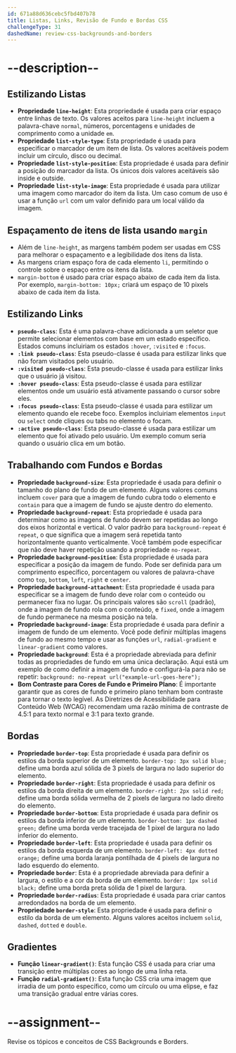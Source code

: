 ```yaml
---
id: 671a88d636cebc5fbd407b78
title: Listas, Links, Revisão de Fundo e Bordas CSS
challengeType: 31
dashedName: review-css-backgrounds-and-borders
---
```


# --description--

## Estilizando Listas

- **Propriedade `line-height`**: Esta propriedade é usada para criar espaço entre linhas de texto. Os valores aceitos para `line-height` incluem a palavra-chave `normal`, números, porcentagens e unidades de comprimento como a unidade `em`.
- **Propriedade `list-style-type`**: Esta propriedade é usada para especificar o marcador de um item de lista. Os valores aceitáveis podem incluir um círculo, disco ou decimal.
- **Propriedade `list-style-position`**: Esta propriedade é usada para definir a posição do marcador da lista. Os únicos dois valores aceitáveis são inside e outside.
- **Propriedade `list-style-image`**: Esta propriedade é usada para utilizar uma imagem como marcador do item da lista. Um caso comum de uso é usar a função `url` com um valor definido para um local válido da imagem.

## Espaçamento de itens de lista usando `margin`

- Além de `line-height`, as margens também podem ser usadas em CSS para melhorar o espaçamento e a legibilidade dos itens da lista.
- As margens criam espaço fora de cada elemento `li`, permitindo o controle sobre o espaço entre os itens da lista.
- `margin-bottom` é usado para criar espaço abaixo de cada item da lista. Por exemplo, `margin-bottom: 10px;` criará um espaço de 10 pixels abaixo de cada item da lista.

## Estilizando Links

- **`pseudo-class`**: Esta é uma palavra-chave adicionada a um seletor que permite selecionar elementos com base em um estado específico. Estados comuns incluiriam os estados `:hover`, `:visited` e `:focus`.
- **`:link pseudo-class`**: Esta pseudo-classe é usada para estilizar links que não foram visitados pelo usuário.
- **`:visited pseudo-class`**: Esta pseudo-classe é usada para estilizar links que o usuário já visitou.
- **`:hover pseudo-class`**: Esta pseudo-classe é usada para estilizar elementos onde um usuário está ativamente passando o cursor sobre eles.
- **`:focus pseudo-class`**: Esta pseudo-classe é usada para estilizar um elemento quando ele recebe foco. Exemplos incluiriam elementos `input` ou `select` onde cliques ou tabs no elemento o focam.
- **`:active pseudo-class`**: Esta pseudo-classe é usada para estilizar um elemento que foi ativado pelo usuário. Um exemplo comum seria quando o usuário clica em um botão.

## Trabalhando com Fundos e Bordas

- **Propriedade `background-size`**: Esta propriedade é usada para definir o tamanho do plano de fundo de um elemento. Alguns valores comuns incluem `cover` para que a imagem de fundo cubra todo o elemento e `contain` para que a imagem de fundo se ajuste dentro do elemento.
- **Propriedade `background-repeat`**: Esta propriedade é usada para determinar como as imagens de fundo devem ser repetidas ao longo dos eixos horizontal e vertical. O valor padrão para `background-repeat` é `repeat`, o que significa que a imagem será repetida tanto horizontalmente quanto verticalmente. Você também pode especificar que não deve haver repetição usando a propriedade `no-repeat`.
- **Propriedade `background-position`**: Esta propriedade é usada para especificar a posição da imagem de fundo. Pode ser definida para um comprimento específico, porcentagem ou valores de palavra-chave como `top`, `bottom`, `left`, `right` e `center`.
- **Propriedade `background-attachment`**: Esta propriedade é usada para especificar se a imagem de fundo deve rolar com o conteúdo ou permanecer fixa no lugar. Os principais valores são `scroll` (padrão), onde a imagem de fundo rola com o conteúdo, e `fixed`, onde a imagem de fundo permanece na mesma posição na tela.
- **Propriedade `background-image`**: Esta propriedade é usada para definir a imagem de fundo de um elemento. Você pode definir múltiplas imagens de fundo ao mesmo tempo e usar as funções `url`, `radial-gradient` e `linear-gradient` como valores.
- **Propriedade `background`**: Esta é a propriedade abreviada para definir todas as propriedades de fundo em uma única declaração. Aqui está um exemplo de como definir a imagem de fundo e configurá-la para não se repetir: `background: no-repeat url("example-url-goes-here");`
- **Bom Contraste para Cores de Fundo e Primeiro Plano**: É importante garantir que as cores de fundo e primeiro plano tenham bom contraste para tornar o texto legível. As Diretrizes de Acessibilidade para Conteúdo Web (WCAG) recomendam uma razão mínima de contraste de 4.5:1 para texto normal e 3:1 para texto grande.

## Bordas

- **Propriedade `border-top`**: Esta propriedade é usada para definir os estilos da borda superior de um elemento. `border-top: 3px solid blue;` define uma borda azul sólida de 3 pixels de largura no lado superior do elemento.
- **Propriedade `border-right`**: Esta propriedade é usada para definir os estilos da borda direita de um elemento. `border-right: 2px solid red;` define uma borda sólida vermelha de 2 pixels de largura no lado direito do elemento.
- **Propriedade `border-bottom`**: Esta propriedade é usada para definir os estilos da borda inferior de um elemento. `border-bottom: 1px dashed green;` define uma borda verde tracejada de 1 pixel de largura no lado inferior do elemento.
- **Propriedade `border-left`**: Esta propriedade é usada para definir os estilos da borda esquerda de um elemento. `border-left: 4px dotted orange;` define uma borda laranja pontilhada de 4 pixels de largura no lado esquerdo do elemento.
- **Propriedade `border`**: Esta é a propriedade abreviada para definir a largura, o estilo e a cor da borda de um elemento. `border: 1px solid black;` define uma borda preta sólida de 1 pixel de largura.
- **Propriedade `border-radius`**: Esta propriedade é usada para criar cantos arredondados na borda de um elemento.
- **Propriedade `border-style`**: Esta propriedade é usada para definir o estilo da borda de um elemento. Alguns valores aceitos incluem `solid`, `dashed`, `dotted` e `double`.

## Gradientes

- **Função `linear-gradient()`**: Esta função CSS é usada para criar uma transição entre múltiplas cores ao longo de uma linha reta. 
- **Função `radial-gradient()`**: Esta função CSS cria uma imagem que irradia de um ponto específico, como um círculo ou uma elipse, e faz uma transição gradual entre várias cores.

# --assignment--

Revise os tópicos e conceitos de CSS Backgrounds e Borders.
